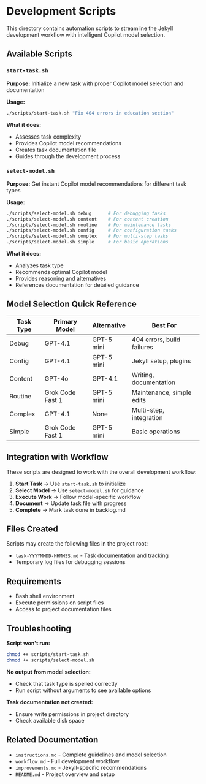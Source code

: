 # Development Scripts

This directory contains automation scripts to streamline the Jekyll development workflow with intelligent Copilot model selection.

## Available Scripts

### `start-task.sh`
**Purpose:** Initialize a new task with proper Copilot model selection and documentation

**Usage:**
```bash
./scripts/start-task.sh "Fix 404 errors in education section"
```

**What it does:**
- Assesses task complexity
- Provides Copilot model recommendations
- Creates task documentation file
- Guides through the development process

### `select-model.sh`
**Purpose:** Get instant Copilot model recommendations for different task types

**Usage:**
```bash
./scripts/select-model.sh debug      # For debugging tasks
./scripts/select-model.sh content    # For content creation
./scripts/select-model.sh routine    # For maintenance tasks
./scripts/select-model.sh config     # For configuration tasks
./scripts/select-model.sh complex    # For multi-step tasks
./scripts/select-model.sh simple     # For basic operations
```

**What it does:**
- Analyzes task type
- Recommends optimal Copilot model
- Provides reasoning and alternatives
- References documentation for detailed guidance

## Model Selection Quick Reference

| Task Type | Primary Model | Alternative | Best For |
|-----------|----------------|-------------|----------|
| Debug | GPT-4.1 | GPT-5 mini | 404 errors, build failures |
| Config | GPT-4.1 | GPT-5 mini | Jekyll setup, plugins |
| Content | GPT-4o | GPT-4.1 | Writing, documentation |
| Routine | Grok Code Fast 1 | GPT-5 mini | Maintenance, simple edits |
| Complex | GPT-4.1 | None | Multi-step, integration |
| Simple | Grok Code Fast 1 | GPT-5 mini | Basic operations |

## Integration with Workflow

These scripts are designed to work with the overall development workflow:

1. **Start Task** → Use `start-task.sh` to initialize
2. **Select Model** → Use `select-model.sh` for guidance
3. **Execute Work** → Follow model-specific workflow
4. **Document** → Update task file with progress
5. **Complete** → Mark task done in backlog.md

## Files Created

Scripts may create the following files in the project root:
- `task-YYYYMMDD-HHMMSS.md` - Task documentation and tracking
- Temporary log files for debugging sessions

## Requirements

- Bash shell environment
- Execute permissions on script files
- Access to project documentation files

## Troubleshooting

**Script won't run:**
```bash
chmod +x scripts/start-task.sh
chmod +x scripts/select-model.sh
```

**No output from model selection:**
- Check that task type is spelled correctly
- Run script without arguments to see available options

**Task documentation not created:**
- Ensure write permissions in project directory
- Check available disk space

## Related Documentation

- `instructions.md` - Complete guidelines and model selection
- `workflow.md` - Full development workflow
- `improvements.md` - Jekyll-specific recommendations
- `README.md` - Project overview and setup
